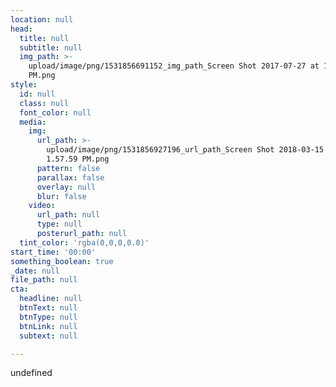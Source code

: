 ```yaml
---
location: null
head:
  title: null
  subtitle: null
  img_path: >-
    upload/image/png/1531856691152_img_path_Screen Shot 2017-07-27 at 1.56.35
    PM.png
style:
  id: null
  class: null
  font_color: null
  media:
    img:
      url_path: >-
        upload/image/png/1531856927196_url_path_Screen Shot 2018-03-15 at
        1.57.59 PM.png
      pattern: false
      parallax: false
      overlay: null
      blur: false
    video:
      url_path: null
      type: null
      posterurl_path: null
  tint_color: 'rgba(0,0,0,0.0)'
start_time: '00:00'
something_boolean: true
_date: null
file_path: null
cta:
  headline: null
  btnText: null
  btnType: null
  btnLink: null
  subtext: null

---
```





undefined




